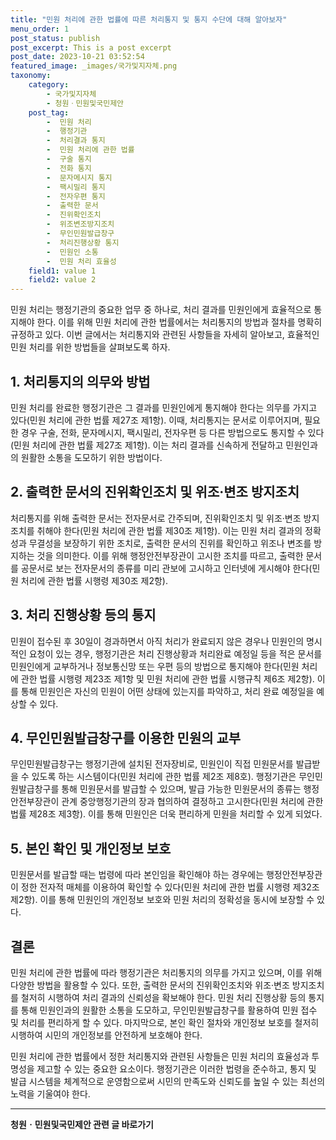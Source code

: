 ```yaml
---
title: "민원 처리에 관한 법률에 따른 처리통지 및 통지 수단에 대해 알아보자"
menu_order: 1
post_status: publish
post_excerpt: This is a post excerpt
post_date: 2023-10-21 03:52:54
featured_image: _images/국가및지자체.png
taxonomy:
    category:
        - 국가및지자체
        - 청원ㆍ민원및국민제안
    post_tag:
        -  민원 처리
        -  행정기관
        -  처리결과 통지
        -  민원 처리에 관한 법률
        -  구술 통지
        -  전화 통지
        -  문자메시지 통지
        -  팩시밀리 통지
        -  전자우편 통지
        -  출력한 문서
        -  진위확인조치
        -  위조변조방지조치
        -  무인민원발급창구
        -  처리진행상황 통지
        -  민원인 소통
        -  민원 처리 효율성
    field1: value 1
    field2: value 2
---
```



민원 처리는 행정기관의 중요한 업무 중 하나로, 처리 결과를 민원인에게 효율적으로 통지해야 한다. 이를 위해 민원 처리에 관한 법률에서는 처리통지의 방법과 절차를 명확히 규정하고 있다. 이번 글에서는 처리통지와 관련된 사항들을 자세히 알아보고, 효율적인 민원 처리를 위한 방법들을 살펴보도록 하자.

## 1. 처리통지의 의무와 방법

민원 처리를 완료한 행정기관은 그 결과를 민원인에게 통지해야 한다는 의무를 가지고 있다(민원 처리에 관한 법률 제27조 제1항). 이때, 처리통지는 문서로 이루어지며, 필요한 경우 구술, 전화, 문자메시지, 팩시밀리, 전자우편 등 다른 방법으로도 통지할 수 있다(민원 처리에 관한 법률 제27조 제1항). 이는 처리 결과를 신속하게 전달하고 민원인과의 원활한 소통을 도모하기 위한 방법이다.

## 2. 출력한 문서의 진위확인조치 및 위조·변조 방지조치

처리통지를 위해 출력한 문서는 전자문서로 간주되며, 진위확인조치 및 위조·변조 방지조치를 취해야 한다(민원 처리에 관한 법률 제30조 제1항). 이는 민원 처리 결과의 정확성과 무결성을 보장하기 위한 조치로, 출력한 문서의 진위를 확인하고 위조나 변조를 방지하는 것을 의미한다. 이를 위해 행정안전부장관이 고시한 조치를 따르고, 출력한 문서를 공문서로 보는 전자문서의 종류를 미리 관보에 고시하고 인터넷에 게시해야 한다(민원 처리에 관한 법률 시행령 제30조 제2항).

## 3. 처리 진행상황 등의 통지

민원이 접수된 후 30일이 경과하면서 아직 처리가 완료되지 않은 경우나 민원인의 명시적인 요청이 있는 경우, 행정기관은 처리 진행상황과 처리완료 예정일 등을 적은 문서를 민원인에게 교부하거나 정보통신망 또는 우편 등의 방법으로 통지해야 한다(민원 처리에 관한 법률 시행령 제23조 제1항 및 민원 처리에 관한 법률 시행규칙 제6조 제2항). 이를 통해 민원인은 자신의 민원이 어떤 상태에 있는지를 파악하고, 처리 완료 예정일을 예상할 수 있다.

## 4. 무인민원발급창구를 이용한 민원의 교부

무인민원발급창구는 행정기관에 설치된 전자장비로, 민원인이 직접 민원문서를 발급받을 수 있도록 하는 시스템이다(민원 처리에 관한 법률 제2조 제8호). 행정기관은 무인민원발급창구를 통해 민원문서를 발급할 수 있으며, 발급 가능한 민원문서의 종류는 행정안전부장관이 관계 중앙행정기관의 장과 협의하여 결정하고 고시한다(민원 처리에 관한 법률 제28조 제3항). 이를 통해 민원인은 더욱 편리하게 민원을 처리할 수 있게 되었다.

## 5. 본인 확인 및 개인정보 보호

민원문서를 발급할 때는 법령에 따라 본인임을 확인해야 하는 경우에는 행정안전부장관이 정한 전자적 매체를 이용하여 확인할 수 있다(민원 처리에 관한 법률 시행령 제32조 제2항). 이를 통해 민원인의 개인정보 보호와 민원 처리의 정확성을 동시에 보장할 수 있다.

## 결론

민원 처리에 관한 법률에 따라 행정기관은 처리통지의 의무를 가지고 있으며, 이를 위해 다양한 방법을 활용할 수 있다. 또한, 출력한 문서의 진위확인조치와 위조·변조 방지조치를 철저히 시행하여 처리 결과의 신뢰성을 확보해야 한다. 민원 처리 진행상황 등의 통지를 통해 민원인과의 원활한 소통을 도모하고, 무인민원발급창구를 활용하여 민원 접수 및 처리를 편리하게 할 수 있다. 마지막으로, 본인 확인 절차와 개인정보 보호를 철저히 시행하여 시민의 개인정보를 안전하게 보호해야 한다.

민원 처리에 관한 법률에서 정한 처리통지와 관련된 사항들은 민원 처리의 효율성과 투명성을 제고할 수 있는 중요한 요소이다. 행정기관은 이러한 법령을 준수하고, 통지 및 발급 시스템을 체계적으로 운영함으로써 시민의 만족도와 신뢰도를 높일 수 있는 최선의 노력을 기울여야 한다.


<!-- wp:separator -->
<hr class="wp-block-separator has-alpha-channel-opacity"/>
<!-- /wp:separator -->

<!-- wp:group {"backgroundColor":"base","layout":{"type":"constrained"}} -->
<div class="wp-block-group has-base-background-color has-background"><!-- wp:paragraph {"align":"center","fontSize":"large"} -->
<p class="has-text-align-center has-large-font-size"><strong>청원ㆍ민원및국민제안 관련 글 바로가기</strong></p>
<!-- /wp:paragraph -->


<!-- wp:latest-posts
{"categories":[{"id":7340,"count":19,"description":"","link":"https://uknowlaw.com/category/%ec%b2%ad%ec%9b%90%e3%86%8d%eb%af%bc%ec%9b%90%eb%b0%8f%ea%b5%ad%eb%af%bc%ec%a0%9c%ec%95%88/","name":"청원ㆍ민원및국민제안","slug":"청원ㆍ민원및국민제안","taxonomy":"category","parent":0,"meta":[],"_links":{"self":[{"href":"https://uknowlaw.com/wp-json/wp/v2/categories/7340"}],"collection":[{"href":"https://uknowlaw.com/wp-json/wp/v2/categories"}],"about":[{"href":"https://uknowlaw.com/wp-json/wp/v2/taxonomies/category"}],"wp:post_type":[{"href":"https://uknowlaw.com/wp-json/wp/v2/posts?categories=7340"}],"curies":[{"name":"wp","href":"https://api.w.org/{rel}","templated":true}]}}],"postsToShow":100,"excerptLength":28,"postLayout":"grid","columns":2,"featuredImageAlign":"left","featuredImageSizeSlug":"large","fontSize":"medium"} /--></div>
<!-- /wp:group -->